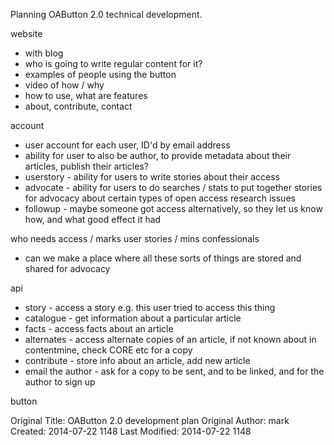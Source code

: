 Planning OAButton 2.0 technical development.

website
* with blog
* who is going to write regular content for it?
* examples of people using the button
* video of how / why
* how to use, what are features
* about, contribute, contact

account
* user account for each user, ID'd by email address
* ability for user to also be author, to provide metadata about their articles, publish their articles?
* userstory - ability for users to write stories about their access
* advocate - ability for users to do searches / stats to put together stories for advocacy about certain types of open access research issues
* followup - maybe someone got access alternatively, so they let us know how, and what good effect it had

who needs access / marks user stories / mins confessionals
* can we make a place where all these sorts of things are stored and shared for advocacy

api
* story - access a story e.g. this user tried to access this thing
* catalogue - get information about a particular article
* facts - access facts about an article
* alternates - access alternate copies of an article, if not known about in contentmine, check CORE etc for a copy
* contribute - store info about an article, add new article
* email the author - ask for a copy to be sent, and to be linked, and for the author to sign up

button




Original Title: OAButton 2.0 development plan
Original Author: mark
Created: 2014-07-22 1148
Last Modified: 2014-07-22 1148
